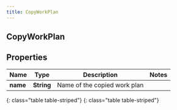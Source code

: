 ```yaml
---
title: CopyWorkPlan
---
```

## CopyWorkPlan


## Properties

| Name | Type | Description | Notes |
| ------------ | ------------- | ------------- | ------------- |
| **name** | **String** | Name of the copied work plan |  |
{: class="table table-striped"}
{: class="table table-striped"}


